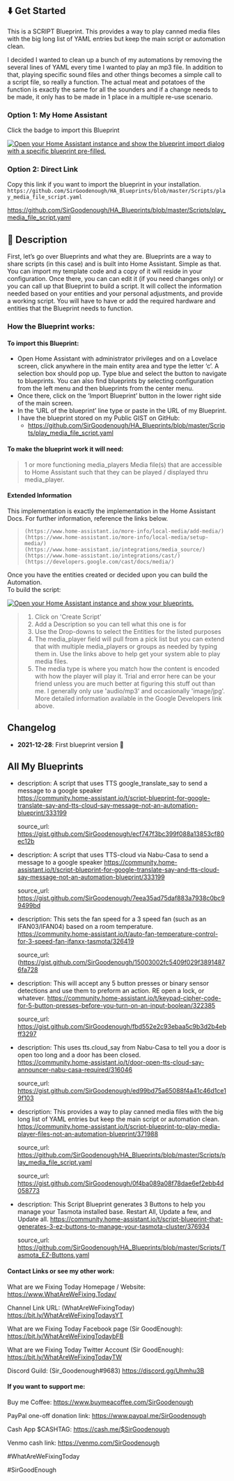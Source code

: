 ## :arrow_down: Get Started
 This is a SCRIPT Blueprint. This provides a way to play canned media files with the big long list of YAML entries but keep the main script or automation clean. 
 
 I decided I wanted to clean up a bunch of my automations by removing the several lines of YAML every time I wanted to play an mp3 file.  In addition to that, playing specific sound files and other things becomes a simple call to a script file, so really a function.  The actual meat and potatoes of the function is exactly the same for all the sounders and if a change needs to be made, it only has to be made in 1 place in a multiple re-use scenario. 

### Option 1: My Home Assistant

Click the badge to import this Blueprint 

[![Open your Home Assistant instance and show the blueprint import dialog with a specific blueprint pre-filled.](https://my.home-assistant.io/badges/blueprint_import.svg)](https://my.home-assistant.io/redirect/blueprint_import/?blueprint_url=https%3A%2F%2Fgithub.com%2FSirGoodenough%2FHA_Blueprints%2Fblob%2Fmaster%2FScripts%2Fplay_media_file_script.yaml)

### Option 2: Direct Link

Copy this link if you want to import the blueprint in your installation.
```https://github.com/SirGoodenough/HA_Blueprints/blob/master/Scripts/play_media_file_script.yaml```

https://github.com/SirGoodenough/HA_Blueprints/blob/master/Scripts/play_media_file_script.yaml

## :page_facing_up: Description

First, let’s go over Blueprints and what they are.  Blueprints are a way to share scripts (in this case) and is built into Home Assistant.  Simple as that.  You can import my template code and a copy of it will reside in your configuration.  Once there, you can can edit it (if you need changes only) or you can call up that Blueprint to build a script.  It will collect the information needed based on your entities and your personal adjustments, and provide a working script.  You will have to have or add the required hardware and entities that the Blueprint needs to function.

### How the Blueprint works:

#### To import this Blueprint: 
* Open Home Assistant with administrator privileges and on a Lovelace screen, click anywhere in the main entity area and type the letter ‘c’.  A selection box should pop up.  Type blue and select the button to navigate to blueprints.  You can also find blueprints by selecting configuration from the left menu and then blueprints from the center menu.
* Once there, click on the ‘Import Blueprint’ button in the lower right side of the main screen.
* In the ‘URL of the blueprint’ line type or paste in the URL of my Blueprint. I have the blueprint stored on my Public GIST on GitHub:
    *   https://github.com/SirGoodenough/HA_Blueprints/blob/master/Scripts/play_media_file_script.yaml

#### To make the blueprint work it will need:
> 1 or more functioning media_players
> Media file(s) that are accessible to Home Assistant such that they can be played / displayed thru media_player.

#### Extended Information
This implementation is exactly the implementation in the Home Assistant Docs.
For further information, reference the links below.
>     (https://www.home-assistant.io/more-info/local-media/add-media/)
>     (https://www.home-assistant.io/more-info/local-media/setup-media/)
>     (https://www.home-assistant.io/integrations/media_source/)
>     (https://www.home-assistant.io/integrations/cast/)
>     (https://developers.google.com/cast/docs/media/)

Once you have the entities created or decided upon you can build the Automation.  
To build the script: 

[![Open your Home Assistant instance and show your blueprints.](https://my.home-assistant.io/badges/blueprints.svg)](https://my.home-assistant.io/redirect/blueprints/)

> 1. Click on 'Create Script'
> 2. Add a Description so you can tell what this one is for
> 3. Use the Drop-downs to select the Entities for the listed purposes
> 4. The media_player field will pull from a pick list but you can extend that with multiple media_players or groups as needed by typing them in.  Use the links above to help get your system able to play media files.
> 5. The media type is where you match how the content is encoded with how the player will play it.  Trial and error here can be your friend unless you are much better at figuring this stuff out than me.  I generally only use 'audio/mp3' and occasionally 'image/jpg'.  More detailed information available in the Google Developers link above.

## Changelog

* **2021-12-28**: First blueprint version :tada:

## All My Blueprints

* description: A script that uses TTS google_translate_say to send a message to a google speaker  
    https://community.home-assistant.io/t/script-blueprint-for-google-translate-say-and-tts-cloud-say-message-not-an-automation-blueprint/333199 
    
    source_url: https://gist.github.com/SirGoodenough/ecf747f3bc399f088a13853cf80ec12b 
* description: A script that uses TTS-cloud via Nabu-Casa to send a message to a google speaker 
    https://community.home-assistant.io/t/script-blueprint-for-google-translate-say-and-tts-cloud-say-message-not-an-automation-blueprint/333199 

    source_url: https://gist.github.com/SirGoodenough/7eea35ad75daf883a7938c0bc99499bd
* description: This sets the fan speed for a 3 speed fan (such as an IFAN03/IFAN04) based on a room temperature. 
    https://community.home-assistant.io/t/auto-fan-temperature-control-for-3-speed-fan-ifanxx-tasmota/326419 
    
    source_url: (https://gist.github.com/SirGoodenough/15003002fc5409f029f38914876fa728 
* description: This will accept any 5 button presses or binary sensor detections and use them to preform an action.  RE open a lock, or whatever.
    https://community.home-assistant.io/t/keypad-cipher-code-for-5-button-presses-before-you-turn-on-an-input-boolean/322385 

    source_url: https://gist.github.com/SirGoodenough/fbd552e2c93ebaa5c9b3d2b4ebff3297 
* description: This uses tts.cloud_say from Nabu-Casa to tell you a door is open too long and a door has been closed.  
    https://community.home-assistant.io/t/door-open-tts-cloud-say-announcer-nabu-casa-required/316046 

    source_url: https://gist.github.com/SirGoodenough/ed99bd75a65088f4a41c46d1ce19f103 
* description: This provides a way to play canned media files with the big long list of YAML entries but keep the main script or automation clean. 
    https://community.home-assistant.io/t/script-blueprint-to-play-media-player-files-not-an-automation-blueprint/371988 

    source_url: https://github.com/SirGoodenough/HA_Blueprints/blob/master/Scripts/play_media_file_script.yaml

    source_url: https://gist.github.com/SirGoodenough/0f4ba089a08f78dae6ef2ebb4d058773
* description: This Script Blueprint generates 3 Buttons to help you manage your Tasmota installed base.  Restart All, Update a few, and Update all. 
    https://community.home-assistant.io/t/script-blueprint-that-generates-3-ez-buttons-to-manage-your-tasmota-cluster/376934   

    source_url: https://github.com/SirGoodenough/HA_Blueprints/blob/master/Scripts/Tasmota_EZ-Buttons.yaml

#### Contact Links or see my other work:

What are we Fixing Today Homepage / Website:        https://www.WhatAreWeFixing.Today/

Channel Link URL: (WhatAreWeFixingToday)             https://bit.ly/WhatAreWeFixingTodaysYT

What are we Fixing Today Facebook page (Sir GoodEnough):         https://bit.ly/WhatAreWeFixingTodaybFB

What are we Fixing Today Twitter Account (Sir GoodEnough):         https://bit.ly/WhatAreWeFixingTodayTW

Discord Guild: (Sir_Goodenough#9683)                     https://discord.gg/Uhmhu3B

#### If you want to support me:

Buy me Coffee:                                        https://www.buymeacoffee.com/SirGoodenough

PayPal one-off donation link:                    https://www.paypal.me/SirGoodenough

Cash App \$CASHTAG:                             https://cash.me/$SirGoodenough

Venmo cash link:                                      https://venmo.com/SirGoodenough 

#WhatAreWeFixingToday     

#SirGoodEnough
 